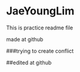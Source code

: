 # JaeYoungLim

This is practice readme file

made at github

###trying to create conflict

##edited at github
